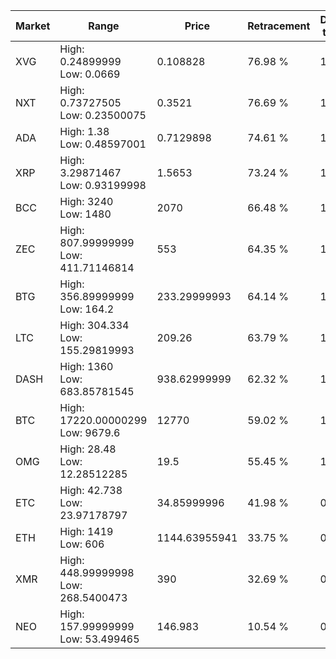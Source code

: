 | Market | Range | Price| Retracement | Doubles to 50% |
| --- | --- | --- | --- | --- |
| XVG | High: 0.24899999<br />Low: 0.0669 | 0.108828 | 76.98 % | 1.45 |
| NXT | High: 0.73727505<br />Low: 0.23500075 | 0.3521 | 76.69 % | 1.38 |
| ADA | High: 1.38<br />Low: 0.48597001 | 0.7129898 | 74.61 % | 1.31 |
| XRP | High: 3.29871467<br />Low: 0.93199998 | 1.5653 | 73.24 % | 1.35 |
| BCC | High: 3240<br />Low: 1480 | 2070 | 66.48 % | 1.14 |
| ZEC | High: 807.99999999<br />Low: 411.71146814 | 553 | 64.35 % | 1.10 |
| BTG | High: 356.89999999<br />Low: 164.2 | 233.29999993 | 64.14 % | 1.12 |
| LTC | High: 304.334<br />Low: 155.29819993 | 209.26 | 63.79 % | 1.10 |
| DASH | High: 1360<br />Low: 683.85781545 | 938.62999999 | 62.32 % | 1.09 |
| BTC | High: 17220.00000299<br />Low: 9679.6 | 12770 | 59.02 % | 1.05 |
| OMG | High: 28.48<br />Low: 12.28512285 | 19.5 | 55.45 % | 1.05 |
| ETC | High: 42.738<br />Low: 23.97178797 | 34.85999996 | 41.98 % | 0.00 |
| ETH | High: 1419<br />Low: 606 | 1144.63955941 | 33.75 % | 0.00 |
| XMR | High: 448.99999998<br />Low: 268.5400473 | 390 | 32.69 % | 0.00 |
| NEO | High: 157.99999999<br />Low: 53.499465 | 146.983 | 10.54 % | 0.00 |
